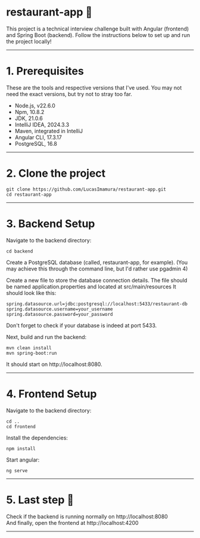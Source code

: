 # restaurant-app 🍔
This project is a technical interview challenge built with Angular (frontend) and Spring Boot (backend). Follow the instructions below to set up and run the project locally!

<hr></hr>

# 1. Prerequisites

These are the tools and respective versions that I've used. You may not need the exact versions, but try not to stray too far.
- Node.js, v22.6.0
- Npm, 10.8.2
- JDK, 21.0.6
- IntelliJ IDEA, 2024.3.3
- Maven, integrated in IntelliJ
- Angular CLI, 17.3.17
- PostgreSQL, 16.8 
<hr></hr>

# 2. Clone the project

```
git clone https://github.com/LucasImamura/restaurant-app.git
cd restaurant-app
```
<hr></hr>

# 3. Backend Setup

Navigate to the backend directory:  

```
cd backend
```

Create a PostgreSQL database (called, restaurant-app, for example).
(You may achieve this through the command line, but I'd rather use pgadmin 4)

Create a new file to store the database connection details. The file should be named application.properties and located at src/main/resources
It should look like this:

```
spring.datasource.url=jdbc:postgresql://localhost:5433/restaurant-db
spring.datasource.username=your_username
spring.datasource.password=your_password
```
Don't forget to check if your database is indeed at port 5433.

Next, build and run the backend:

```
mvn clean install
mvn spring-boot:run
```
It should start on http://localhost:8080.

<hr></hr>

# 4. Frontend Setup

Navigate to the backend directory:  

```
cd ..
cd frontend
```

Install the dependencies:

```
npm install
```

Start angular:

```
ng serve
```

<hr></hr>

# 5. Last step 🎉

Check if the backend is running normally on http://localhost:8080 <br />
And finally, open the frontend at http://localhost:4200

<hr></hr>







